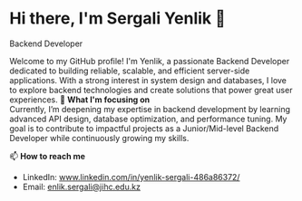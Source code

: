 # Hi there, I'm Sergali Yenlik 👋  
Backend Developer   

Welcome to my GitHub profile! I'm Yenlik, a passionate Backend Developer dedicated to building reliable, scalable, and efficient server-side applications. With a strong interest in system design and databases, I love to explore backend technologies and create solutions that power great user experiences.
🌱 **What I'm focusing on**  
Currently, I’m deepening my expertise in backend development by learning advanced API design, database optimization, and performance tuning. 
My goal is to contribute to impactful projects as a Junior/Mid-level Backend Developer while continuously growing my skills.


📫 **How to reach me**  
- LinkedIn: www.linkedin.com/in/yenlik-sergali-486a86372/
- Email: enlik.sergali@jihc.edu.kz 
